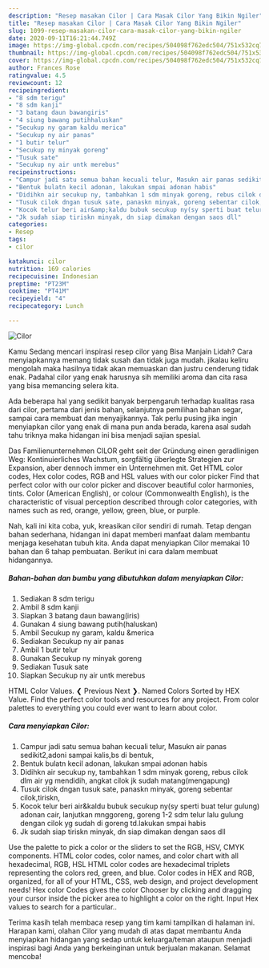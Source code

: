 ```yaml
---
description: "Resep masakan Cilor | Cara Masak Cilor Yang Bikin Ngiler"
title: "Resep masakan Cilor | Cara Masak Cilor Yang Bikin Ngiler"
slug: 1099-resep-masakan-cilor-cara-masak-cilor-yang-bikin-ngiler
date: 2020-09-11T16:21:44.749Z
image: https://img-global.cpcdn.com/recipes/504098f762edc504/751x532cq70/cilor-foto-resep-utama.jpg
thumbnail: https://img-global.cpcdn.com/recipes/504098f762edc504/751x532cq70/cilor-foto-resep-utama.jpg
cover: https://img-global.cpcdn.com/recipes/504098f762edc504/751x532cq70/cilor-foto-resep-utama.jpg
author: Frances Rose
ratingvalue: 4.5
reviewcount: 12
recipeingredient:
- "8 sdm terigu"
- "8 sdm kanji"
- "3 batang daun bawangiris"
- "4 siung bawang putihhaluskan"
- "Secukup ny garam kaldu merica"
- "Secukup ny air panas"
- "1 butir telur"
- "Secukup ny minyak goreng"
- "Tusuk sate"
- "Secukup ny air untk merebus"
recipeinstructions:
- "Campur jadi satu semua bahan kecuali telur, Masukn air panas sedikit2,adoni sampai kalis,bs di bentuk,"
- "Bentuk bulatn kecil adonan, lakukan smpai adonan habis"
- "Didihkn air secukup ny, tambahkan 1 sdm minyak goreng, rebus cilok dlm air yg mendidih, angkat cilok jk sudah matang(mengapung)"
- "Tusuk cilok dngan tusuk sate, panaskn minyak, goreng sebentar cilok,tiriskn,"
- "Kocok telur beri air&amp;kaldu bubuk secukup ny(sy sperti buat telur gulung) adonan cair, lanjutkan mnggoreng, goreng 1-2 sdm telur lalu gulung dengan cilok yg sudah di goreng td.lakukan smpai habis"
- "Jk sudah siap tiriskn minyak, dn siap dimakan dengan saos dll"
categories:
- Resep
tags:
- cilor

katakunci: cilor 
nutrition: 169 calories
recipecuisine: Indonesian
preptime: "PT23M"
cooktime: "PT41M"
recipeyield: "4"
recipecategory: Lunch

---
```



![Cilor](https://img-global.cpcdn.com/recipes/504098f762edc504/751x532cq70/cilor-foto-resep-utama.jpg)

Kamu Sedang mencari inspirasi resep cilor yang Bisa Manjain Lidah? Cara menyiapkannya memang tidak susah dan tidak juga mudah. jikalau keliru mengolah maka hasilnya tidak akan memuaskan dan justru cenderung tidak enak. Padahal cilor yang enak harusnya sih memiliki aroma dan cita rasa yang bisa memancing selera kita.

Ada beberapa hal yang sedikit banyak berpengaruh terhadap kualitas rasa dari cilor, pertama dari jenis bahan, selanjutnya pemilihan bahan segar, sampai cara membuat dan menyajikannya. Tak perlu pusing jika ingin menyiapkan cilor yang enak di mana pun anda berada, karena asal sudah tahu triknya maka hidangan ini bisa menjadi sajian spesial.

Das Familienunternehmen CILOR geht seit der Gründung einen geradlinigen Weg: Kontinuierliches Wachstum, sorgfältig überlegte Strategien zur Expansion, aber dennoch immer ein Unternehmen mit. Get HTML color codes, Hex color codes, RGB and HSL values with our color picker Find that perfect color with our color picker and discover beautiful color harmonies, tints. Color (American English), or colour (Commonwealth English), is the characteristic of visual perception described through color categories, with names such as red, orange, yellow, green, blue, or purple.


Nah, kali ini kita coba, yuk, kreasikan cilor sendiri di rumah. Tetap dengan bahan sederhana, hidangan ini dapat memberi manfaat dalam membantu menjaga kesehatan tubuh kita. Anda dapat menyiapkan Cilor memakai 10 bahan dan 6 tahap pembuatan. Berikut ini cara dalam membuat hidangannya.

<!--inarticleads1-->

##### Bahan-bahan dan bumbu yang dibutuhkan dalam menyiapkan Cilor:

1. Sediakan 8 sdm terigu
1. Ambil 8 sdm kanji
1. Siapkan 3 batang daun bawang(iris)
1. Gunakan 4 siung bawang putih(haluskan)
1. Ambil Secukup ny garam, kaldu &amp;merica
1. Sediakan Secukup ny air panas
1. Ambil 1 butir telur
1. Gunakan Secukup ny minyak goreng
1. Sediakan Tusuk sate
1. Siapkan Secukup ny air untk merebus


HTML Color Values. ❮ Previous Next ❯. Named Colors Sorted by HEX Value. Find the perfect color tools and resources for any project. From color palettes to everything you could ever want to learn about color. 

<!--inarticleads2-->

##### Cara menyiapkan Cilor:

1. Campur jadi satu semua bahan kecuali telur, Masukn air panas sedikit2,adoni sampai kalis,bs di bentuk,
1. Bentuk bulatn kecil adonan, lakukan smpai adonan habis
1. Didihkn air secukup ny, tambahkan 1 sdm minyak goreng, rebus cilok dlm air yg mendidih, angkat cilok jk sudah matang(mengapung)
1. Tusuk cilok dngan tusuk sate, panaskn minyak, goreng sebentar cilok,tiriskn,
1. Kocok telur beri air&amp;kaldu bubuk secukup ny(sy sperti buat telur gulung) adonan cair, lanjutkan mnggoreng, goreng 1-2 sdm telur lalu gulung dengan cilok yg sudah di goreng td.lakukan smpai habis
1. Jk sudah siap tiriskn minyak, dn siap dimakan dengan saos dll


Use the palette to pick a color or the sliders to set the RGB, HSV, CMYK components. HTML color codes, color names, and color chart with all hexadecimal, RGB, HSL HTML color codes are hexadecimal triplets representing the colors red, green, and blue. Color codes in HEX and RGB, organized, for all of your HTML, CSS, web design, and project development needs! Hex color Codes gives the color Chooser by clicking and dragging your cursor inside the picker area to highlight a color on the right. Input Hex values to search for a particular.. 

Terima kasih telah membaca resep yang tim kami tampilkan di halaman ini. Harapan kami, olahan Cilor yang mudah di atas dapat membantu Anda menyiapkan hidangan yang sedap untuk keluarga/teman ataupun menjadi inspirasi bagi Anda yang berkeinginan untuk berjualan makanan. Selamat mencoba!
